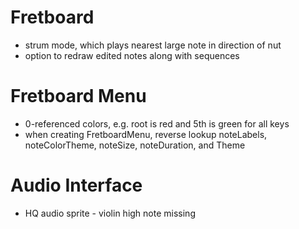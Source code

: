 # Fretboard

- strum mode, which plays nearest large note in direction of nut
- option to redraw edited notes along with sequences

# Fretboard Menu

- 0-referenced colors, e.g. root is red and 5th is green for all keys
- when creating FretboardMenu, reverse lookup noteLabels, noteColorTheme, noteSize, noteDuration, and Theme

# Audio Interface

- HQ audio sprite - violin high note missing
